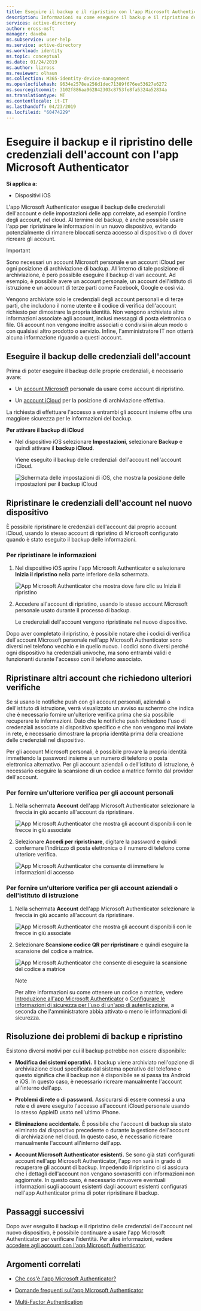 ```yaml
---
title: Eseguire il backup e il ripristino con l'app Microsoft Authenticator - Azure Active Directory | Microsoft Docs
description: Informazioni su come eseguire il backup e il ripristino delle credenziali dell'account usando l'app Microsoft Authenticator.
services: active-directory
author: eross-msft
manager: daveba
ms.subservice: user-help
ms.service: active-directory
ms.workload: identity
ms.topic: conceptual
ms.date: 01/24/2019
ms.author: lizross
ms.reviewer: olhaun
ms.collection: M365-identity-device-management
ms.openlocfilehash: 9634e2578ea256d1dec71389f676ee53627e6272
ms.sourcegitcommit: 3102f886aa962842303c8753fe8fa5324a52834a
ms.translationtype: MT
ms.contentlocale: it-IT
ms.lasthandoff: 04/23/2019
ms.locfileid: "60474229"
---
```

# <a name="backup-and-recover-account-credentials-with-the-microsoft-authenticator-app"></a>Eseguire il backup e il ripristino delle credenziali dell'account con l'app Microsoft Authenticator

**Si applica a:**

- Dispositivi iOS

L'app Microsoft Authenticator esegue il backup delle credenziali dell'account e delle impostazioni delle app correlate, ad esempio l'ordine degli account, nel cloud. Al termine del backup, è anche possibile usare l'app per ripristinare le informazioni in un nuovo dispositivo, evitando potenzialmente di rimanere bloccati senza accesso al dispositivo o di dover ricreare gli account.

> [!IMPORTANT]
> Sono necessari un account Microsoft personale e un account iCloud per ogni posizione di archiviazione di backup. All'interno di tale posizione di archiviazione, è però possibile eseguire il backup di vari account. Ad esempio, è possibile avere un account personale, un account dell'istituto di istruzione e un account di terze parti come Facebook, Google e così via.
> 
> Vengono archiviate solo le credenziali degli account personali e di terze parti, che includono il nome utente e il codice di verifica dell'account richiesto per dimostrare la propria identità. Non vengono archiviate altre informazioni associate agli account, inclusi messaggi di posta elettronica o file. Gli account non vengono inoltre associati o condivisi in alcun modo o con qualsiasi altro prodotto o servizio. Infine, l'amministratore IT non otterrà alcuna informazione riguardo a questi account.

## <a name="back-up-your-account-credentials"></a>Eseguire il backup delle credenziali dell'account
Prima di poter eseguire il backup delle proprie credenziali, è necessario avare:

- Un [account Microsoft](https://account.microsoft.com/account) personale da usare come account di ripristino.

- Un [account iCloud](https://www.icloud.com/) per la posizione di archiviazione effettiva. 

La richiesta di effettuare l'accesso a entrambi gli account insieme offre una maggiore sicurezza per le informazioni del backup.

**Per attivare il backup di iCloud**
-   Nel dispositivo iOS selezionare **Impostazioni**, selezionare **Backup** e quindi attivare il **backup iCloud**.

    Viene eseguito il backup delle credenziali dell'account nell'account iCloud.

    ![Schermata delle impostazioni di iOS, che mostra la posizione delle impostazioni per il backup iCloud](./media/user-help-auth-app-backup-recovery/backup-and-recovery-turn-on.png)

## <a name="recover-your-account-credentials-on-your-new-device"></a>Ripristinare le credenziali dell'account nel nuovo dispositivo
È possibile ripristinare le credenziali dell'account dal proprio account iCloud, usando lo stesso account di ripristino di Microsoft configurato quando è stato eseguito il backup delle informazioni.

### <a name="to-recover-your-information"></a>Per ripristinare le informazioni
1.  Nel dispositivo iOS aprire l'app Microsoft Authenticator e selezionare **Inizia il ripristino** nella parte inferiore della schermata.

    ![App Microsoft Authenticator che mostra dove fare clic su Inizia il ripristino](./media/user-help-auth-app-backup-recovery/backup-and-recovery-begin-recovery.png)

2.  Accedere all'account di ripristino, usando lo stesso account Microsoft personale usato durante il processo di backup.

    Le credenziali dell'account vengono ripristinate nel nuovo dispositivo.

Dopo aver completato il ripristino, è possibile notare che i codici di verifica dell'account Microsoft personale nell'app Microsoft Authenticator sono diversi nel telefono vecchio e in quello nuovo. I codici sono diversi perché ogni dispositivo ha credenziali univoche, ma sono entrambi validi e funzionanti durante l'accesso con il telefono associato.

## <a name="recover-additional-accounts-requiring-more-verification"></a>Ripristinare altri account che richiedono ulteriori verifiche
Se si usano le notifiche push con gli account personali, aziendali o dell'istituto di istruzione, verrà visualizzato un avviso su schermo che indica che è necessario fornire un'ulteriore verifica prima che sia possibile recuperare le informazioni. Dato che le notifiche push richiedono l'uso di credenziali associate al dispositivo specifico e che non vengono mai inviate in rete, è necessario dimostrare la propria identità prima della creazione delle credenziali nel dispositivo.

Per gli account Microsoft personali, è possibile provare la propria identità immettendo la password insieme a un numero di telefono o posta elettronica alternativo. Per gli account aziendali o dell'istituto di istruzione, è necessario eseguire la scansione di un codice a matrice fornito dal provider dell'account.

### <a name="to-provide-additional-verification-for-personal-accounts"></a>Per fornire un'ulteriore verifica per gli account personali
1.  Nella schermata **Account** dell'app Microsoft Authenticator selezionare la freccia in giù accanto all'account da ripristinare.

    ![App Microsoft Authenticator che mostra gli account disponibili con le frecce in giù associate](./media/user-help-auth-app-backup-recovery/backup-and-recovery-arrow.png)

2.  Selezionare **Accedi per ripristinare**, digitare la password e quindi confermare l'indirizzo di posta elettronica o il numero di telefono come ulteriore verifica.

    ![App Microsoft Authenticator che consente di immettere le informazioni di accesso](./media/user-help-auth-app-backup-recovery/backup-and-recovery-sign-in.png)

### <a name="to-provide-additional-verification-for-work-or-school-accounts"></a>Per fornire un'ulteriore verifica per gli account aziendali o dell'istituto di istruzione
1.  Nella schermata **Account** dell'app Microsoft Authenticator selezionare la freccia in giù accanto all'account da ripristinare.

    ![App Microsoft Authenticator che mostra gli account disponibili con le frecce in giù associate](./media/user-help-auth-app-backup-recovery/backup-and-recovery-additional-accts.png)

2.  Selezionare **Scansione codice QR per ripristinare** e quindi eseguire la scansione del codice a matrice.

    ![App Microsoft Authenticator che consente di eseguire la scansione del codice a matrice](./media/user-help-auth-app-backup-recovery/backup-and-recovery-scan-qr-code.png)

    >[!NOTE]
    >Per altre informazioni su come ottenere un codice a matrice, vedere [Introduzione all'app Microsoft Authenticator](https://docs.microsoft.com/azure/active-directory/user-help/user-help-auth-app-download-install) o [Configurare le informazioni di sicurezza per l'uso di un'app di autenticazione](https://docs.microsoft.com/azure/active-directory/user-help/security-info-setup-auth-app), a seconda che l'amministratore abbia attivato o meno le informazioni di sicurezza.

## <a name="troubleshooting-backup-and-recovery-problems"></a>Risoluzione dei problemi di backup e ripristino
Esistono diversi motivi per cui il backup potrebbe non essere disponibile:

-   **Modifica dei sistemi operativi.** Il backup viene archiviato nell'opzione di archiviazione cloud specificata dal sistema operativo del telefono e questo significa che il backup non è disponibile se si passa tra Android e iOS. In questo caso, è necessario ricreare manualmente l'account all'interno dell'app.

-   **Problemi di rete o di password.** Assicurarsi di essere connessi a una rete e di avere eseguito l'accesso all'account iCloud personale usando lo stesso AppleID usato nell'ultimo iPhone.

-   **Eliminazione accidentale.** È possibile che l'account di backup sia stato eliminato dal dispositivo precedente o durante la gestione dell'account di archiviazione nel cloud. In questo caso, è necessario ricreare manualmente l'account all'interno dell'app.

-   **Account Microsoft Authenticator esistenti.** Se sono già stati configurati account nell'app Microsoft Authenticator, l'app non sarà in grado di recuperare gli account di backup. Impedendo il ripristino ci si assicura che i dettagli dell'account non vengano sovrascritti con informazioni non aggiornate. In questo caso, è necessario rimuovere eventuali informazioni sugli account esistenti dagli account esistenti configurati nell'app Authenticator prima di poter ripristinare il backup.

## <a name="next-steps"></a>Passaggi successivi
Dopo aver eseguito il backup e il ripristino delle credenziali dell'account nel nuovo dispositivo, è possibile continuare a usare l'app Microsoft Authenticator per verificare l'identità. Per altre informazioni, vedere [accedere agli account con l'app Microsoft Authenticator](user-help-sign-in.md).

## <a name="related-topics"></a>Argomenti correlati

- [Che cos'è l'app Microsoft Authenticator?](user-help-auth-app-overview.md)

- [Domande frequenti sull'app Microsoft Authenticator](user-help-auth-app-faq.md)

- [Multi-Factor Authentication](https://docs.microsoft.com/azure/multi-factor-authentication/)

